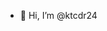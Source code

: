 - 👋 Hi, I’m @ktcdr24

<!---
ktcdr24/ktcdr24 is a ✨ special ✨ repository because its `README.md` (this file) appears on your GitHub profile.
You can click the Preview link to take a look at your changes.
--->
